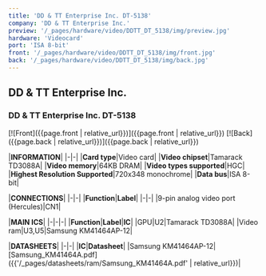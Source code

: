 ```yaml
---
title: 'DD & TT Enterprise Inc. DT-5138'
company: 'DD & TT Enterprise Inc.'
preview: '/_pages/hardware/video/DDTT_DT_5138/img/preview.jpg'
hardware: 'Videocard'
port: 'ISA 8-bit'
front: '/_pages/hardware/video/DDTT_DT_5138/img/front.jpg'
back: '/_pages/hardware/video/DDTT_DT_5138/img/back.jpg'
---
```

## DD & TT Enterprise Inc.
### DD & TT Enterprise Inc. DT-5138

[![Front]({{page.front | relative_url}})]({{page.front | relative_url}})
[![Back]({{page.back | relative_url}})]({{page.back | relative_url}})

|**INFORMATION**|
|-|-|
|**Card type**|Video card|
|**Video chipset**|Tamarack TD3088A|
|**Video memory**|64KB DRAM|
|**Video types supported**|HGC|
|**Highest Resolution Supported**|720x348 monochrome|
|**Data bus**|ISA 8-bit|

|**CONNECTIONS**|
|-|-|
|**Function**|**Label**|
|-|-|
|9-pin analog video port (Hercules)|CN1|

|**MAIN ICS**|
|-|-|-|
|**Function**|**Label**|**IC**|
|GPU|U2|Tamarack TD3088A|
|Video ram|U3,U5|Samsung KM41464AP-12|

|**DATASHEETS**|
|-|-|
|**IC**|**Datasheet**|
|Samsung KM41464AP-12|[Samsung_KM41464A.pdf]({{'/_pages/datasheets/ram/Samsung_KM41464A.pdf' | relative_url}})|
